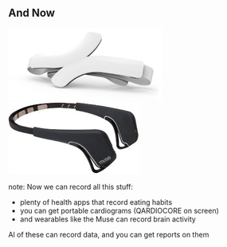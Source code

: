 ##  And Now

![EEG](images/cardiogram.png)
![Muse](images/muse.jpg)

note:
  Now we can record all this stuff:

  - plenty of health apps that record eating habits
  - you can get portable cardiograms (QARDIOCORE on screen)
  - and wearables like the Muse can record brain activity

  Al of these can record data, and you can get reports on them
